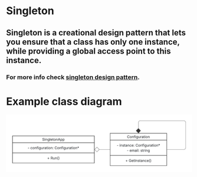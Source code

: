# Singleton
## Singleton is a creational design pattern that lets you ensure that a class has only one instance, while providing a global access point to this instance.
### For more info check [singleton design pattern](https://refactoring.guru/design-patterns/singleton).
# Example class diagram
![Example of singleton class diagram.](/images/singleton_class_diagram.jpeg "This is a example singleton class diagram.")